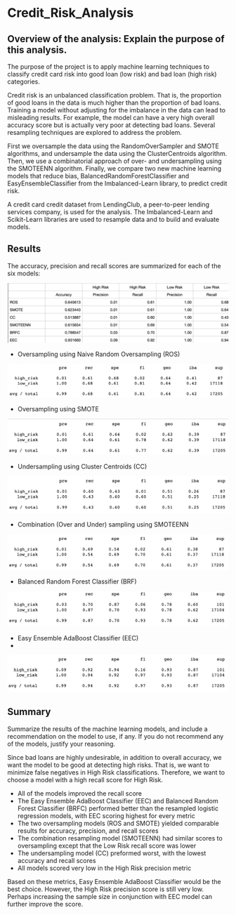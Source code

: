 # Credit_Risk_Analysis

## Overview of the analysis: Explain the purpose of this analysis.

The purpose of the project is to apply machine learning techniques to classify credit card risk into good loan (low risk) and bad loan (high risk) categories.

Credit risk is an unbalanced classification problem. That is, the proportion of good loans in the data is much higher than the proportion of bad loans. Training a model without adjusting for the imbalance in the data can lead to misleading results. For example, the model can have a very high overall accuracy score but is actually very poor at detecting bad loans. Several resampling techniques are explored to address the problem. 

First we oversample the data using the RandomOverSampler and SMOTE algorithms, and undersample the data using the ClusterCentroids algorithm. Then, we use a combinatorial approach of over- and undersampling using the SMOTEENN algorithm. Finally, we compare two new machine learning models that reduce bias, BalancedRandomForestClassifier and EasyEnsembleClassifier from the Imbalanced-Learn library, to predict credit risk. 

A credit card credit dataset from LendingClub, a peer-to-peer lending services company, is used for the analysis. The Imbalanced-Learn and Scikit-Learn libraries are used to resample data and to build and evaluate models. 



## Results

The accuracy, precision and recall scores are summarized for each of the six models:

![summary](summary.png)



- Oversampling using Naive Random Oversampling (ROS)

![ros_report](ros_report.png)


- Oversampling using SMOTE 

![smote_report](smote_report.png)


- Undersampling using Cluster Centroids (CC)

![cc_report](cc_report.png)


- Combination (Over and Under) sampling using SMOTEENN

![smoteenn_report](smoteenn_report.png)


- Balanced Random Forest Classifier (BRF)

![brf_report](brf_report.png)


- Easy Ensemble AdaBoost Classifier (EEC)
- 
![eec_report](eec_report.png)



## Summary

Summarize the results of the machine learning models, and include a recommendation on the model to use, if any. If you do not recommend any of the models, justify your reasoning.


Since bad loans are highly undesirable, in addition to overall accuracy, we want the model to be good at detecting high risks. That is, we want to minimize false negatives in High Risk classifications. Therefore, we want to choose a model with a high recall score for High Risk.

- All of the models improved the recall score
- The Easy Ensemble AdaBoost Classifier (EEC) and Balanced Random Forest Classifier (BRFC) performed better than the resampled logistic regression models, with EEC scoring highest for every metric
- The two oversampling models (ROS and SMOTE) yielded comparable results for accuracy, precision, and recall scores
- The combination resampling model (SMOTEENN) had similar scores to oversampling except that the Low Risk recall score was lower
- The undersampling model (CC) preformed worst, with the lowest accuracy and recall scores
- All models scored very low in the High Risk precision metric

Based on these metrics, Easy Ensemble AdaBoost Classifier would be the best choice. However, the High Risk precision score is still very low. Perhaps increasing the sample size in conjunction with EEC model can further improve the score. 


